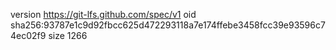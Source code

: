 version https://git-lfs.github.com/spec/v1
oid sha256:93787e1c9d92fbcc625d472293118a7e174ffebe3458fcc39e93596c74ec02f9
size 1266
